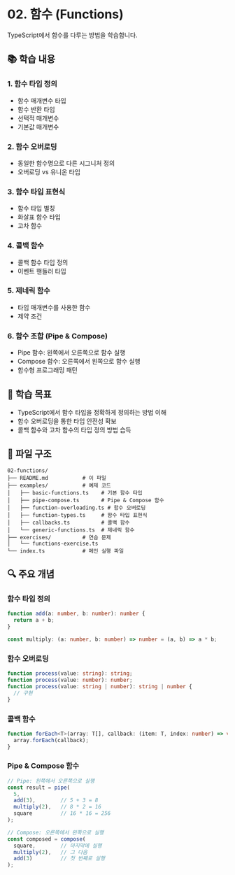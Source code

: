 # 02. 함수 (Functions)

TypeScript에서 함수를 다루는 방법을 학습합니다.

## 📚 학습 내용

### 1. 함수 타입 정의
- 함수 매개변수 타입
- 함수 반환 타입
- 선택적 매개변수
- 기본값 매개변수

### 2. 함수 오버로딩
- 동일한 함수명으로 다른 시그니처 정의
- 오버로딩 vs 유니온 타입

### 3. 함수 타입 표현식
- 함수 타입 별칭
- 화살표 함수 타입
- 고차 함수

### 4. 콜백 함수
- 콜백 함수 타입 정의
- 이벤트 핸들러 타입

### 5. 제네릭 함수
- 타입 매개변수를 사용한 함수
- 제약 조건

### 6. 함수 조합 (Pipe & Compose)
- Pipe 함수: 왼쪽에서 오른쪽으로 함수 실행
- Compose 함수: 오른쪽에서 왼쪽으로 함수 실행
- 함수형 프로그래밍 패턴

## 🎯 학습 목표

- TypeScript에서 함수 타입을 정확하게 정의하는 방법 이해
- 함수 오버로딩을 통한 타입 안전성 확보
- 콜백 함수와 고차 함수의 타입 정의 방법 습득

## 📁 파일 구조

```
02-functions/
├── README.md           # 이 파일
├── examples/           # 예제 코드
│   ├── basic-functions.ts    # 기본 함수 타입
│   ├── pipe-compose.ts       # Pipe & Compose 함수
│   ├── function-overloading.ts # 함수 오버로딩
│   ├── function-types.ts     # 함수 타입 표현식
│   ├── callbacks.ts          # 콜백 함수
│   └── generic-functions.ts  # 제네릭 함수
├── exercises/          # 연습 문제
│   └── functions-exercise.ts
└── index.ts            # 메인 실행 파일
```

## 🔍 주요 개념

### 함수 타입 정의
```typescript
function add(a: number, b: number): number {
  return a + b;
}

const multiply: (a: number, b: number) => number = (a, b) => a * b;
```

### 함수 오버로딩
```typescript
function process(value: string): string;
function process(value: number): number;
function process(value: string | number): string | number {
  // 구현
}
```

### 콜백 함수
```typescript
function forEach<T>(array: T[], callback: (item: T, index: number) => void): void {
  array.forEach(callback);
}
```

### Pipe & Compose 함수
```typescript
// Pipe: 왼쪽에서 오른쪽으로 실행
const result = pipe(
  5,
  add(3),        // 5 + 3 = 8
  multiply(2),   // 8 * 2 = 16
  square         // 16 * 16 = 256
);

// Compose: 오른쪽에서 왼쪽으로 실행
const composed = compose(
  square,        // 마지막에 실행
  multiply(2),   // 그 다음
  add(3)         // 첫 번째로 실행
);
```
